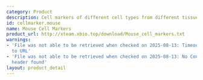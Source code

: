 ```yaml
---
category: Product
description: Cell markers of different cell types from different tissues in mouse
id: cellmarker.mouse
name: Mouse Cell Markers
product_url: http://xteam.xbio.top/download/Mouse_cell_markers.txt
warnings:
- 'File was not able to be retrieved when checked on 2025-08-13: Timeout connecting
  to URL'
- 'File was not able to be retrieved when checked on 2025-08-13: No Content-Length
  header found'
layout: product_detail
---
```

